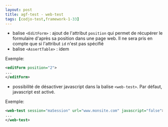 ```yaml
---
layout: post
title: agf-test - web-test
tags: [codjo-test,framework-1-33]
---
```

- balise ```<EditForm>``` : ajout de l'attribut ```position``` qui permet de récupérer le formulaire d'après sa position dans une page web. Il ne sera pris en compte que si l'attribut ```id``` n'est pas spécifié
- balise ```<AssertTable>``` : idem

Exemple:
```xml
<editForm position="2">
...
</editForm>
```
- possibilité de désactiver javascript dans la balise ```<web-test>```. Par défaut, javascript est activé.

Exemple:
```xml
<web-test session="maSession" url="www.monsite.com" javascript="false">
...
</web-test>
```